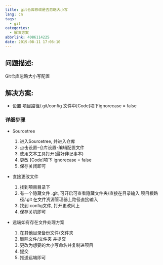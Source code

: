 ```yaml
---
title: git仓库修改是否忽略大小写
lang: cn
tags:
  - git
categories:
  - 解决方案
abbrlink: 4086114225
date: 2019-08-11 17:06:10
---
```



## 问题描述:
Git仓库忽略大小写配置


## 解决方案:
- 设置 项目路径/.git/config 文件中[Code]项下ignorecase = false


### 详细步骤
- Sourcetree
    1. 进入Sourcetree, 并进入仓库
    2. 点击设置-仓库设置-编辑配置文件
    3. 使用文本工具打开(最好非记事本)
    4. 更改 [Code]项下 ignorecase = false
    5. 保存关闭即可
- 直接更改文件
    1. 找到项目目录下
    2. 有一个隐藏文件 .git, 可开启可查看隐藏文件夹/直接在目录输入 项目根路径/.git 在文件资源管理器上路径直接输入
    3. 找到 config文件, 打开更改同上
    4. 保存关机即可

- 远端如有存在文件处理方案
    1. 在其他目录备份文件/文件夹
    2. 删除文件/文件夹 并提交
    3. 更改为想要的大小写命名并复制进项目
    4. 提交
    5. 推送远端即可
